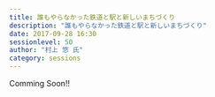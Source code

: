 ```yaml
---
title: 誰もやらなかった鉄道と駅と新しいまちづくり
description: "誰もやらなかった鉄道と駅と新しいまちづくり"
date: 2017-09-28 16:30
sessionlevel: 50
author: "村上 悠 氏"
category: sessions
---
```

Comming Soon!!
